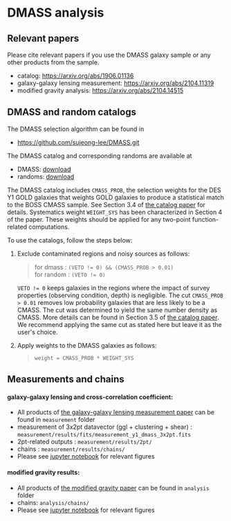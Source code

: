 # DMASS analysis


## Relevant papers
Please cite relevant papers if you use the DMASS galaxy sample or any other products from the sample. 
* catalog: https://arxiv.org/abs/1906.01136
* galaxy-galaxy lensing measurement: https://arxiv.org/abs/2104.11319 
* modified gravity analysis: https://arxiv.org/abs/2104.14515

## DMASS and random catalogs

The DMASS selection algorithm can be found in 
* https://github.com/sujeong-lee/DMASS.git

The DMASS catalog and corresponding randoms are available at
* DMASS: [download](https://drive.google.com/uc?export=download&id=1XABi761R4OLsWxmQZGW03t40jOWvgC_q) 
* randoms: [download](https://drive.google.com/uc?export=download&id=1mek4JB6PiKK0S0rpuUGnPlEuSnN2GZPD)

The DMASS catalog includes `CMASS_PROB`, the selection weights for the DES Y1 GOLD galaxies that weights GOLD galaxies to produce a statistical match to the BOSS CMASS sample. See Section 3.4 of [the catalog paper](https://arxiv.org/abs/1906.01136) for details. Systematics weight `WEIGHT_SYS` has been characterized in Section 4 of the paper. These weights should be applied for any two-point function-related computations.

To use the catalogs, follow the steps below:

1. Exclude contaminated regions and noisy sources as follows: 
   > for dmass  : `(VETO != 0) && (CMASS_PROB > 0.01)` <br>
   > for random : `(VETO != 0)` <br>
   
   `VETO != 0` keeps galaxies in the regions where the impact of survey properties (observing condition, depth) is negligible. The cut `CMASS_PROB > 0.01` removes low probability galaxies that are less likely to be a CMASS. The cut was determined to yield the same number density as CMASS. More details can be found in Section 3.5 of [the catalog paper](https://arxiv.org/abs/1906.01136). We recommend applying the same cut as stated here but leave it as the user's choice.    

2. Apply weights to the DMASS galaxies as follows: 
    > `weight = CMASS_PROB * WEIGHT_SYS`


## Measurements and chains
#### galaxy-galaxy lensing and cross-correlation coefficient: 
- All products of [the galaxy-galaxy lensing measurement paper](https://arxiv.org/abs/2104.14515) can be found in  `measurement` folder
- measurement of 3x2pt datavector (ggl + clustering + shear) : `measurement/results/fits/measurement_y1_dmass_3x2pt.fits` 
- 2pt-related outputs : `measurement/results/2pt/` 
- chains : `measurement/results/chains/`
- Please see [jupyter notebook](https://github.com/sujeong-lee/DMASS-analysis-publish/blob/master/notebook/DMASS-GGL%20results.ipynb) for relevant figures

#### modified gravity results: 
- All products of [the modified gravity paper](https://arxiv.org/abs/2104.14515) can be found in  `analysis` folder
- chains: `analysis/chains/`
- Please see [jupyter notebook](https://github.com/sujeong-lee/DMASS-analysis-publish/blob/master/notebook/DMASS-MG%20Results.ipynb) for relevant figures




